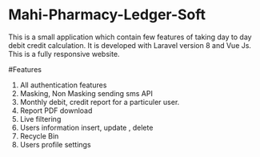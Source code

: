 # Mahi-Pharmacy-Ledger-Soft

This is a small application which contain few features of taking day to day debit credit calculation. It is developed with Laravel version 8 and Vue Js. This is a fully responsive website.

#Features
1. All authentication features
2. Masking, Non Masking sending sms API
3. Monthly debit, credit report for a particuler user.
4. Report PDF download
5. Live filtering 
6. Users information insert, update , delete
7. Recycle Bin
8. Users profile settings






